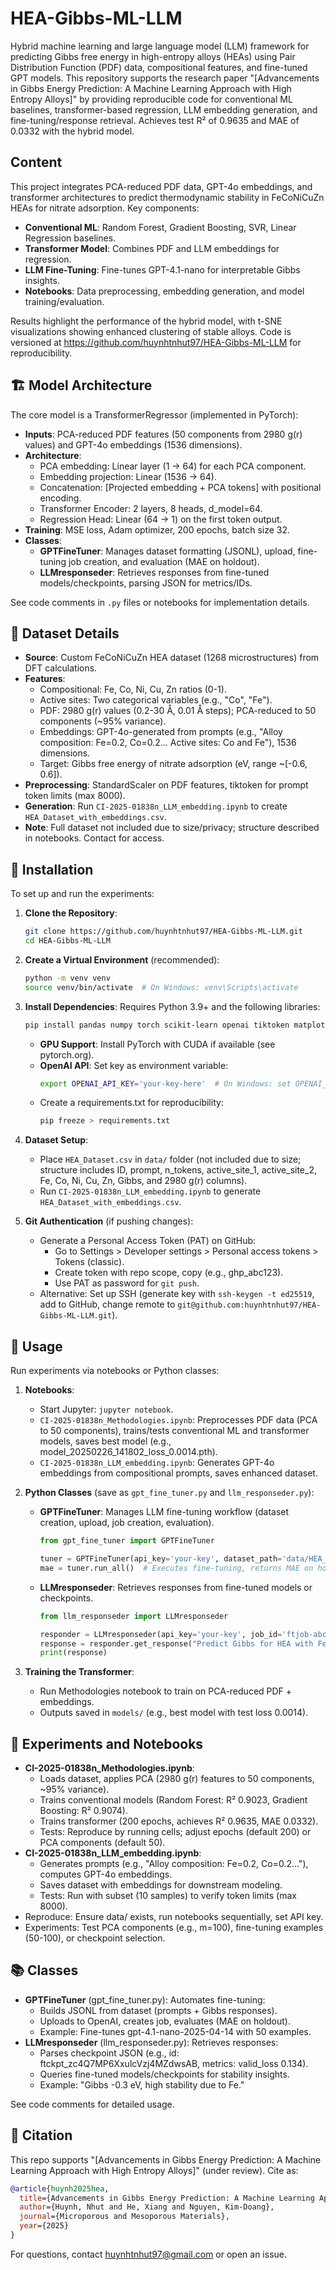 # HEA-Gibbs-ML-LLM

Hybrid machine learning and large language model (LLM) framework for predicting Gibbs free energy in high-entropy alloys (HEAs) using Pair Distribution Function (PDF) data, compositional features, and fine-tuned GPT models. This repository supports the research paper "[Advancements in Gibbs Energy Prediction: A Machine Learning Approach with High Entropy Alloys]" by providing reproducible code for conventional ML baselines, transformer-based regression, LLM embedding generation, and fine-tuning/response retrieval. Achieves test R² of 0.9635 and MAE of 0.0332 with the hybrid model.

## Content
This project integrates PCA-reduced PDF data, GPT-4o embeddings, and transformer architectures to predict thermodynamic stability in FeCoNiCuZn HEAs for nitrate adsorption. Key components:
- **Conventional ML**: Random Forest, Gradient Boosting, SVR, Linear Regression baselines.
- **Transformer Model**: Combines PDF and LLM embeddings for regression.
- **LLM Fine-Tuning**: Fine-tunes GPT-4.1-nano for interpretable Gibbs insights.
- **Notebooks**: Data preprocessing, embedding generation, and model training/evaluation.

Results highlight the performance of the hybrid model, with t-SNE visualizations showing enhanced clustering of stable alloys. Code is versioned at https://github.com/huynhtnhut97/HEA-Gibbs-ML-LLM for reproducibility.

## 🏗️ Model Architecture
The core model is a TransformerRegressor (implemented in PyTorch):
- **Inputs**: PCA-reduced PDF features (50 components from 2980 g(r) values) and GPT-4o embeddings (1536 dimensions).
- **Architecture**:
  - PCA embedding: Linear layer (1 -> 64) for each PCA component.
  - Embedding projection: Linear (1536 -> 64).
  - Concatenation: [Projected embedding + PCA tokens] with positional encoding.
  - Transformer Encoder: 2 layers, 8 heads, d_model=64.
  - Regression Head: Linear (64 -> 1) on the first token output.
- **Training**: MSE loss, Adam optimizer, 200 epochs, batch size 32.
- **Classes**:
  - **GPTFineTuner**: Manages dataset formatting (JSONL), upload, fine-tuning job creation, and evaluation (MAE on holdout).
  - **LLMresponseder**: Retrieves responses from fine-tuned models/checkpoints, parsing JSON for metrics/IDs.

See code comments in `.py` files or notebooks for implementation details.

## 💾 Dataset Details
- **Source**: Custom FeCoNiCuZn HEA dataset (1268 microstructures) from DFT calculations.
- **Features**:
  - Compositional: Fe, Co, Ni, Cu, Zn ratios (0-1).
  - Active sites: Two categorical variables (e.g., "Co", "Fe").
  - PDF: 2980 g(r) values (0.2-30 Å, 0.01 Å steps); PCA-reduced to 50 components (~95% variance).
  - Embeddings: GPT-4o-generated from prompts (e.g., "Alloy composition: Fe=0.2, Co=0.2... Active sites: Co and Fe"), 1536 dimensions.
  - Target: Gibbs free energy of nitrate adsorption (eV, range ~[-0.6, 0.6]).
- **Preprocessing**: StandardScaler on PDF features, tiktoken for prompt token limits (max 8000).
- **Generation**: Run `CI-2025-01838n_LLM_embedding.ipynb` to create `HEA_Dataset_with_embeddings.csv`.
- **Note**: Full dataset not included due to size/privacy; structure described in notebooks. Contact for access.

## 🔧 Installation
To set up and run the experiments:

1. **Clone the Repository**:
   ```bash
   git clone https://github.com/huynhtnhut97/HEA-Gibbs-ML-LLM.git
   cd HEA-Gibbs-ML-LLM
   ```

2. **Create a Virtual Environment** (recommended):
   ```bash
   python -m venv venv
   source venv/bin/activate  # On Windows: venv\Scripts\activate
   ```

3. **Install Dependencies**:
   Requires Python 3.9+ and the following libraries:
   ```bash
   pip install pandas numpy torch scikit-learn openai tiktoken matplotlib seaborn
   ```
   - **GPU Support**: Install PyTorch with CUDA if available (see pytorch.org).
   - **OpenAI API**: Set key as environment variable:
     ```bash
     export OPENAI_API_KEY='your-key-here'  # On Windows: set OPENAI_API_KEY=your-key-here
     ```
   - Create a requirements.txt for reproducibility:
     ```bash
     pip freeze > requirements.txt
     ```

4. **Dataset Setup**:
   - Place `HEA_Dataset.csv` in `data/` folder (not included due to size; structure includes ID, prompt, n_tokens, active_site_1, active_site_2, Fe, Co, Ni, Cu, Zn, Gibbs, and 2980 g(r) columns).
   - Run `CI-2025-01838n_LLM_embedding.ipynb` to generate `HEA_Dataset_with_embeddings.csv`.

5. **Git Authentication** (if pushing changes):
   - Generate a Personal Access Token (PAT) on GitHub:
     - Go to Settings > Developer settings > Personal access tokens > Tokens (classic).
     - Create token with repo scope, copy (e.g., ghp_abc123).
     - Use PAT as password for `git push`.
   - Alternative: Set up SSH (generate key with `ssh-keygen -t ed25519`, add to GitHub, change remote to `git@github.com:huynhtnhut97/HEA-Gibbs-ML-LLM.git`).

## 🚀 Usage
Run experiments via notebooks or Python classes:

1. **Notebooks**:
   - Start Jupyter: `jupyter notebook`.
   - `CI-2025-01838n_Methodologies.ipynb`: Preprocesses PDF data (PCA to 50 components), trains/tests conventional ML and transformer models, saves best model (e.g., model_20250226_141802_loss_0.0014.pth).
   - `CI-2025-01838n_LLM_embedding.ipynb`: Generates GPT-4o embeddings from compositional prompts, saves enhanced dataset.

2. **Python Classes** (save as `gpt_fine_tuner.py` and `llm_responseder.py`):
   - **GPTFineTuner**: Manages LLM fine-tuning workflow (dataset creation, upload, job creation, evaluation).
     ```python
     from gpt_fine_tuner import GPTFineTuner

     tuner = GPTFineTuner(api_key='your-key', dataset_path='data/HEA_Dataset_with_embeddings.csv', num_examples=50)
     mae = tuner.run_all()  # Executes fine-tuning, returns MAE on holdout
     ```
   - **LLMresponseder**: Retrieves responses from fine-tuned models or checkpoints.
     ```python
     from llm_responseder import LLMresponseder

     responder = LLMresponseder(api_key='your-key', job_id='ftjob-abc123', checkpoint_id='ftckpt_zc4Q7MP6XxulcVzj4MZdwsAB')
     response = responder.get_response("Predict Gibbs for HEA with Fe=0.3, explain stability.")
     print(response)
     ```

3. **Training the Transformer**:
   - Run Methodologies notebook to train on PCA-reduced PDF + embeddings.
   - Outputs saved in `models/` (e.g., best model with test loss 0.0014).

## 🧪 Experiments and Notebooks
- **CI-2025-01838n_Methodologies.ipynb**:
  - Loads dataset, applies PCA (2980 g(r) features to 50 components, ~95% variance).
  - Trains conventional models (Random Forest: R² 0.9023, Gradient Boosting: R² 0.9074).
  - Trains transformer (200 epochs, achieves R² 0.9635, MAE 0.0332).
  - Tests: Reproduce by running cells; adjust epochs (default 200) or PCA components (default 50).
- **CI-2025-01838n_LLM_embedding.ipynb**:
  - Generates prompts (e.g., "Alloy composition: Fe=0.2, Co=0.2..."), computes GPT-4o embeddings.
  - Saves dataset with embeddings for downstream modeling.
  - Tests: Run with subset (10 samples) to verify token limits (max 8000).
- Reproduce: Ensure data/ exists, run notebooks sequentially, set API key.
- Experiments: Test PCA components (e.g., m=100), fine-tuning examples (50-100), or checkpoint selection.

## 📚 Classes
- **GPTFineTuner** (gpt_fine_tuner.py): Automates fine-tuning:
  - Builds JSONL from dataset (prompts + Gibbs responses).
  - Uploads to OpenAI, creates job, evaluates (MAE on holdout).
  - Example: Fine-tunes gpt-4.1-nano-2025-04-14 with 50 examples.
- **LLMresponseder** (llm_responseder.py): Retrieves responses:
  - Parses checkpoint JSON (e.g., id: ftckpt_zc4Q7MP6XxulcVzj4MZdwsAB, metrics: valid_loss 0.134).
  - Queries fine-tuned models/checkpoints for stability insights.
  - Example: "Gibbs -0.3 eV, high stability due to Fe."

See code comments for detailed usage.

## 🔗 Citation
This repo supports "[Advancements in Gibbs Energy Prediction: A Machine Learning Approach with High Entropy Alloys]" (under review). Cite as:
```bibtex
@article{huynh2025hea,
  title={Advancements in Gibbs Energy Prediction: A Machine Learning Approach with High Entropy Alloys},
  author={Huynh, Nhut and He, Xiang and Nguyen, Kim-Doang},
  journal={Microporous and Mesoporous Materials},
  year={2025}
}
```

For questions, contact huynhtnhut97@gmail.com or open an issue.

